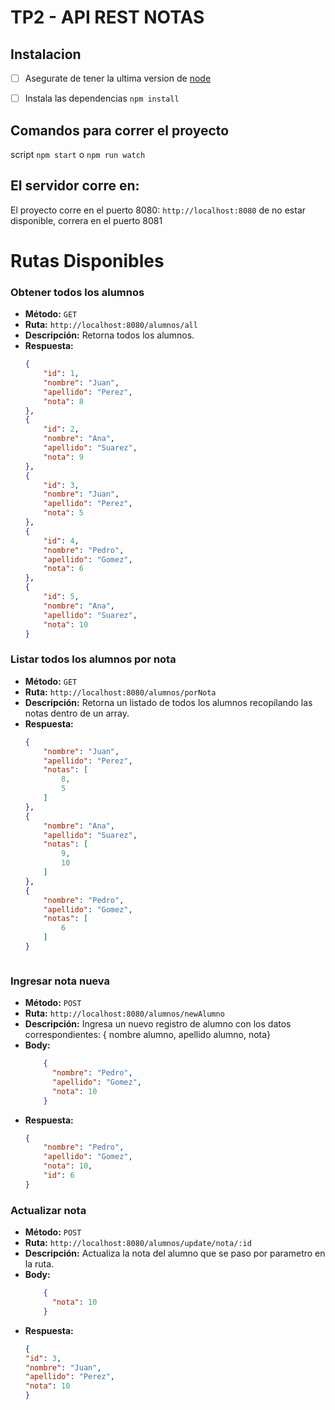# TP2 - API REST NOTAS

## Instalacion

* [ ] Asegurate de tener la ultima version de [node](https://nodejs.org/en)

* [ ] Instala las dependencias `npm install`

## Comandos para correr el proyecto

script `npm start` o `npm run watch`

## El servidor corre en:

El proyecto corre en el puerto 8080: `http://localhost:8080` de no estar disponible, correra en el puerto 8081

# Rutas Disponibles

### Obtener todos los alumnos
- **Método:** `GET`
- **Ruta:** `http://localhost:8080/alumnos/all`
- **Descripción:** Retorna todos los alumnos.
- **Respuesta:**
    ```json
    {
        "id": 1,
        "nombre": "Juan",
        "apellido": "Perez",
        "nota": 8
    },
    {
        "id": 2,
        "nombre": "Ana",
        "apellido": "Suarez",
        "nota": 9
    },
    {
        "id": 3,
        "nombre": "Juan",
        "apellido": "Perez",
        "nota": 5
    },
    {
        "id": 4,
        "nombre": "Pedro",
        "apellido": "Gomez",
        "nota": 6
    },
    {
        "id": 5,
        "nombre": "Ana",
        "apellido": "Suarez",
        "nota": 10
    }

### Listar todos los alumnos por nota
- **Método:** `GET`
- **Ruta:** `http://localhost:8080/alumnos/porNota`
- **Descripción:** Retorna un listado de todos los alumnos recopilando las notas dentro de un array.
- **Respuesta:**
    ```json
    {
        "nombre": "Juan",
        "apellido": "Perez",
        "notas": [
            8,
            5
        ]
    },
    {
        "nombre": "Ana",
        "apellido": "Suarez",
        "notas": [
            9,
            10
        ]
    },
    {
        "nombre": "Pedro",
        "apellido": "Gomez",
        "notas": [
            6
        ]
    }

  
  
### Ingresar nota nueva
- **Método:** `POST`
- **Ruta:** `http://localhost:8080/alumnos/newAlumno`
- **Descripción:** Ingresa un nuevo registro de alumno con los datos correspondientes: { nombre alumno, apellido alumno, nota}
- **Body:** 
  ```json
      {
        "nombre": "Pedro",
        "apellido": "Gomez",
        "nota": 10
      }

- **Respuesta:**
    ```json
    {
        "nombre": "Pedro",
        "apellido": "Gomez",
        "nota": 10,
        "id": 6
    }

### Actualizar nota
- **Método:** `POST`
- **Ruta:** `http://localhost:8080/alumnos/update/nota/:id`
- **Descripción:** Actualiza la nota del alumno que se paso por parametro en la ruta.
- **Body:**
  ```json
      {
        "nota": 10
      }

- **Respuesta:**
    ```json
    {
    "id": 3,
    "nombre": "Juan",
    "apellido": "Perez",
    "nota": 10
    }
  

